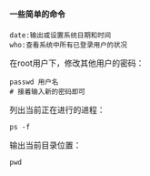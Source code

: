 #### 一些简单的命令

```shell
date:输出或设置系统日期和时间
who:查看系统中所有已登录用户的状况
```

在root用户下，修改其他用户的密码：

```shell
passwd 用户名
# 接着输入新的密码即可
```

列出当前正在进行的进程：

```shell
ps -f
```

输出当前目录位置：

```shell
pwd
```


